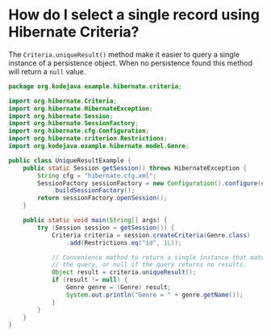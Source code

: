 # How do I select a single record using Hibernate Criteria?

The `Criteria.uniqueResult()` method make it easier to query a single instance of a persistence object. When no persistence found this method will return a `null` value.

```java
package org.kodejava.example.hibernate.criteria;

import org.hibernate.Criteria;
import org.hibernate.HibernateException;
import org.hibernate.Session;
import org.hibernate.SessionFactory;
import org.hibernate.cfg.Configuration;
import org.hibernate.criterion.Restrictions;
import org.kodejava.example.hibernate.model.Genre;

public class UniqueResultExample {
    public static Session getSession() throws HibernateException {
        String cfg = "hibernate.cfg.xml";
        SessionFactory sessionFactory = new Configuration().configure(cfg)
            .buildSessionFactory();
        return sessionFactory.openSession();
    }

    public static void main(String[] args) {
        try (Session session = getSession()) {
            Criteria criteria = session.createCriteria(Genre.class)
                .add(Restrictions.eq("id", 1L));

            // Convenience method to return a single instance that matches
            // the query, or null if the query returns no results.
            Object result = criteria.uniqueResult();
            if (result != null) {
                Genre genre = (Genre) result;
                System.out.println("Genre = " + genre.getName());
            }
        }
    }
}
```
